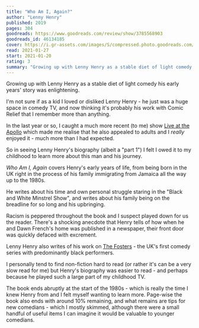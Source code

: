 ```yaml
---
title: "Who Am I, Again?"
author: "Lenny Henry"
published: 2019
pages: 304
goodreads: https://www.goodreads.com/review/show/3785568903
goodreads_id: 46134185
cover: https://i.gr-assets.com/images/S/compressed.photo.goodreads.com/books/1577539796l/46134185._SY475_.jpg
read: 2021-01-27
start: 2021-01-20
rating: 3
summary: "Growing up with Lenny Henry as a stable diet of light comedy his early years story was enlightening."
---
```


Growing up with Lenny Henry as a stable diet of light comedy his early years' story was enlightening.

I'm not sure if as a kid I loved or disliked Lenny Henry - he just was a huge space in comedy TV, and now thinking it's probably his work with Comic Relief that I remember more than anything.

In the last year or so, I caught a much more recent (to me) show [Live at the Apollo](https://www.bbc.co.uk/programmes/p00d1swv) which made me realise that he also appealed to adults and I _really_ enjoyed it - much more than I had expected.

So in seeing Lenny Henry's biography (albeit a "part 1") I felt I owed it to my childhood to learn more about this man and his journey.

_Who Am I, Again_ covers Henry's early years of life, from being born in the UK right in the process of his family immigrating from Jamaica all the way up to the 1980s.

He writes about his time and own personal struggle staring in the "Black and White Minstrel Show", and writes about his family being on the breadline for so long and his upbringing.

Racism is peppered throughout the book and I suspect played down for us the reader. There's a shocking anecdote that Henry tells of how when he and Dawn French's home was published in a newspaper, their front door was quickly defaced with excrement.

Lenny Henry also writes of his work on [The Fosters](https://en.m.wikipedia.org/wiki/The_Fosters_(British_TV_series)) - the UK's first comedy series with predominantly black performers.

I personally tend to find non-fiction hard to read (or rather it's can be a very slow read for me) but Henry's biography was easier to read - and perhaps because he played such a large part of my childhood TV.

The book ends abruptly at the start of the 1980s - which is really the time I knew Henry from and I felt myself wanting to learn more. Page-wise the book also ends with around 10% remaining, and what remains are tips for new comedians - which I mostly skimmed, although there were a small handful of useful items I can imagine it would be valuable to younger comedians.

